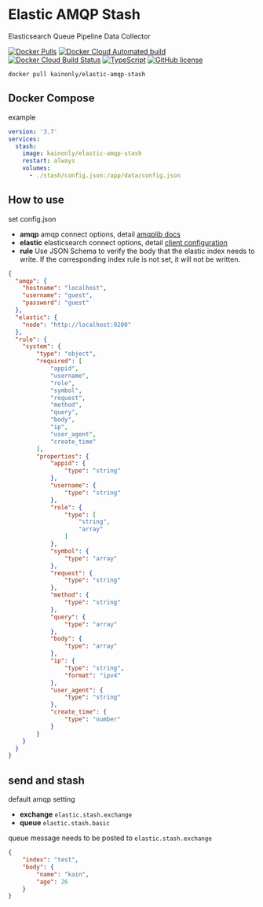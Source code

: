 # Elastic AMQP Stash

Elasticsearch Queue Pipeline Data Collector

[![Docker Pulls](https://img.shields.io/docker/pulls/kainonly/elastic-amqp-stash.svg?style=flat-square)](https://hub.docker.com/r/kainonly/elastic-amqp-stash)
[![Docker Cloud Automated build](https://img.shields.io/docker/cloud/automated/kainonly/elastic-amqp-stash.svg?style=flat-square)](https://hub.docker.com/r/kainonly/elastic-amqp-stash)
[![Docker Cloud Build Status](https://img.shields.io/docker/cloud/build/kainonly/elastic-amqp-stash.svg?style=flat-square)](https://hub.docker.com/r/kainonly/elastic-amqp-stash)
[![TypeScript](https://img.shields.io/badge/%3C%2F%3E-TypeScript-blue.svg?style=flat-square)](https://github.com/kainonly/elastic-amqp-stash)
[![GitHub license](https://img.shields.io/badge/license-MIT-blue.svg?style=flat-square)](https://raw.githubusercontent.com/kainonly/elastic-amqp-stash/master/LICENSE)

```shell
docker pull kainonly/elastic-amqp-stash
```

## Docker Compose

example

```yml
version: '3.7'
services:
  stash:
    image: kainonly/elastic-amqp-stash
    restart: always
    volumes: 
      - ./stash/config.json:/app/data/config.json
```

## How to use

set config.json

- **amqp** amqp connect options, detail [amqplib docs](http://www.squaremobius.net/amqp.node/channel_api.html)
- **elastic** elasticsearch connect options, detail [client configuration](https://www.elastic.co/guide/en/elasticsearch/client/javascript-api/current/client-configuration.html)
- **rule** Use JSON Schema to verify the body that the elastic index needs to write. If the corresponding index rule is not set, it will not be written.

```json
{
  "amqp": {
    "hostname": "localhost",
    "username": "guest",
    "password": "guest"
  },
  "elastic": {
    "node": "http://localhost:9200"
  },
  "rule": {
    "system": {
        "type": "object",
        "required": [
            "appid",
            "username",
            "role",
            "symbol",
            "request",
            "method",
            "query",
            "body",
            "ip",
            "user_agent",
            "create_time"
        ],
        "properties": {
            "appid": {
                "type": "string"
            },
            "username": {
                "type": "string"
            },
            "role": {
                "type": [
                    "string",
                    "array"
                ]
            },
            "symbol": {
                "type": "array"
            },
            "request": {
                "type": "string"
            },
            "method": {
                "type": "string"
            },
            "query": {
                "type": "array"
            },
            "body": {
                "type": "array"
            },
            "ip": {
                "type": "string",
                "format": "ipv4"
            },
            "user_agent": {
                "type": "string"
            },
            "create_time": {
                "type": "number"
            }
        }
    }
  }
}
```

## send and stash

default amqp setting

- **exchange** `elastic.stash.exchange`
- **queue** `elastic.stash.basic`

queue message needs to be posted to `elastic.stash.exchange`

```json
{
    "index": "test",
    "body": {
        "name": "kain",
        "age": 26
    }
}
```
